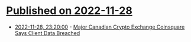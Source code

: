 # [Published on 2022-11-28](index.md)

* [2022-11-28, 23:20:00](https://yro.slashdot.org/story/22/11/28/2220244/major-canadian-crypto-exchange-coinsquare-says-client-data-breached?utm_source=rss1.0mainlinkanon&utm_medium=feed) - [Major Canadian Crypto Exchange Coinsquare Says Client Data Breached](https://yro.slashdot.org/story/22/11/28/2220244/major-canadian-crypto-exchange-coinsquare-says-client-data-breached?utm_source=rss1.0mainlinkanon&utm_medium=feed)
